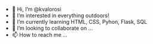 - 👋 Hi, I’m @kvalorosi
- 👀 I’m interested in everything outdoors!
- 🌱 I’m currently learning HTML, CSS, Pyhon, Flask, SQL
- 💞️ I’m looking to collaborate on ...
- 📫 How to reach me ...

<!---
kvalorosi/kvalorosi is a ✨ special ✨ repository because its `README.md` (this file) appears on your GitHub profile.
You can click the Preview link to take a look at your changes.
--->
